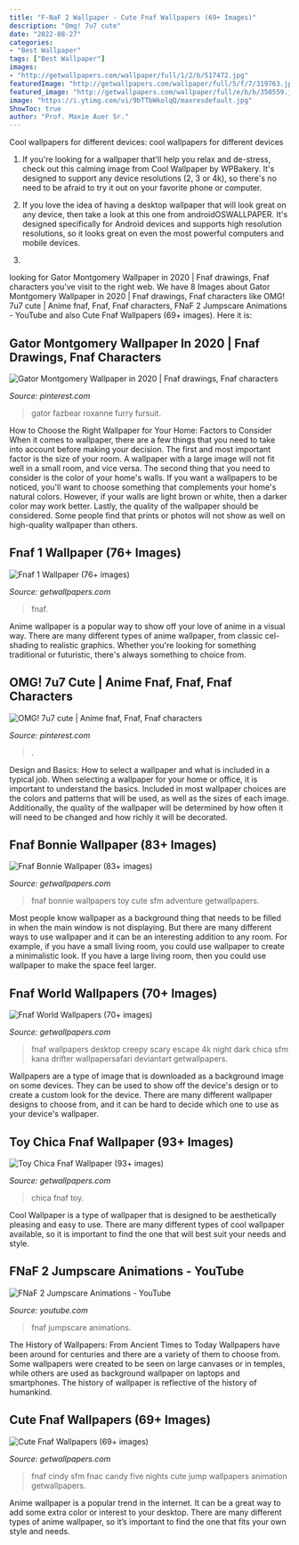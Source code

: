 ```yaml
---
title: "F-NaF 2 Wallpaper - Cute Fnaf Wallpapers (69+ Images)"
description: "Omg! 7u7 cute"
date: "2022-08-27"
categories:
- "Best Wallpaper"
tags: ["Best Wallpaper"]
images:
- "http://getwallpapers.com/wallpaper/full/1/2/b/517472.jpg"
featuredImage: "http://getwallpapers.com/wallpaper/full/5/f/7/319763.jpg"
featured_image: "http://getwallpapers.com/wallpaper/full/e/b/b/350559.jpg"
image: "https://i.ytimg.com/vi/9bTTbWkolqQ/maxresdefault.jpg"
ShowToc: true
author: "Prof. Maxie Auer Sr."
---
```



Cool wallpapers for different devices:
cool wallpapers for different devices 

1. If you're looking for a wallpaper that'll help you relax and de-stress, check out this calming image from Cool Wallpaper by WPBakery. It's designed to support any device resolutions (2, 3 or 4k), so there's no need to be afraid to try it out on your favorite phone or computer.

2. If you love the idea of having a desktop wallpaper that will look great on any device, then take a look at this one from androidOSWALLPAPER. It's designed specifically for Android devices and supports high resolution resolutions, so it looks great on even the most powerful computers and mobile devices.

3.

	

		
looking for Gator Montgomery Wallpaper in 2020 | Fnaf drawings, Fnaf characters you've visit to the right web. We have 8 Images about Gator Montgomery Wallpaper in 2020 | Fnaf drawings, Fnaf characters like OMG! 7u7 cute | Anime fnaf, Fnaf, Fnaf characters, FNaF 2 Jumpscare Animations - YouTube and also Cute Fnaf Wallpapers (69+ images). Here it is:
		
    
## Gator Montgomery Wallpaper In 2020 | Fnaf Drawings, Fnaf Characters

<img loading=lazy src="https://i.pinimg.com/736x/7f/f6/d0/7ff6d08014d080830744ecb79dd771c2.jpg" onerror="this.onerror=null;this.src='https://tse1.mm.bing.net/th?id=OIP.BpgPvUD3wpZuobdjnfPqJwAAAA&amp;pid=15.1';" alt="Gator Montgomery Wallpaper in 2020 | Fnaf drawings, Fnaf characters">

_Source: pinterest.com_

>gator fazbear roxanne furry fursuit. 

	

How to Choose the Right Wallpaper for Your Home: Factors to Consider
When it comes to wallpaper, there are a few things that you need to take into account before making your decision. The first and most important factor is the size of your room. A wallpaper with a large image will not fit well in a small room, and vice versa. 
The second thing that you need to consider is the color of your home's walls. If you want a wallpapers to be noticed, you'll want to choose something that complements your home's natural colors. However, if your walls are light brown or white, then a darker color may work better. 
Lastly, the quality of the wallpaper should be considered. Some people find that prints or photos will not show as well on high-quality wallpaper than others.

    
## Fnaf 1 Wallpaper (76+ Images)

<img loading=lazy src="http://getwallpapers.com/wallpaper/full/5/f/7/319763.jpg" onerror="this.onerror=null;this.src='https://tse4.mm.bing.net/th?id=OIP.DhZRmxYW-Jgn4a0oy1jOcQHaEK&amp;pid=15.1';" alt="Fnaf 1 Wallpaper (76+ images)">

_Source: getwallpapers.com_

>fnaf. 

	

Anime wallpaper is a popular way to show off your love of anime in a visual way. There are many different types of anime wallpaper, from classic cel-shading to realistic graphics. Whether you're looking for something traditional or futuristic, there's always something to choice from.

    
## OMG! 7u7 Cute | Anime Fnaf, Fnaf, Fnaf Characters

<img loading=lazy src="https://i.pinimg.com/736x/15/7e/e2/157ee2781c377ec9122fe04cfb04b600--fans.jpg" onerror="this.onerror=null;this.src='https://tse1.mm.bing.net/th?id=OIP.BVVioIv7vrQXaHWHtiDl6gHaEX&amp;pid=15.1';" alt="OMG! 7u7 cute | Anime fnaf, Fnaf, Fnaf characters">

_Source: pinterest.com_

>. 

	

Design and Basics: How to select a wallpaper and what is included in a typical job.
When selecting a wallpaper for your home or office, it is important to understand the basics. Included in most wallpaper choices are the colors and patterns that will be used, as well as the sizes of each image. Additionally, the quality of the wallpaper will be determined by how often it will need to be changed and how richly it will be decorated.

    
## Fnaf Bonnie Wallpaper (83+ Images)

<img loading=lazy src="http://getwallpapers.com/wallpaper/full/1/2/b/517472.jpg" onerror="this.onerror=null;this.src='https://tse4.mm.bing.net/th?id=OIP.TcYaATQi3ys-UVP3-m6IJQHaEK&amp;pid=15.1';" alt="Fnaf Bonnie Wallpaper (83+ images)">

_Source: getwallpapers.com_

>fnaf bonnie wallpapers toy cute sfm adventure getwallpapers. 

	

Most people know wallpaper as a background thing that needs to be filled in when the main window is not displaying. But there are many different ways to use wallpaper and it can be an interesting addition to any room. For example, if you have a small living room, you could use wallpaper to create a minimalistic look. If you have a large living room, then you could use wallpaper to make the space feel larger.

    
## Fnaf World Wallpapers (70+ Images)

<img loading=lazy src="http://getwallpapers.com/wallpaper/full/1/4/a/283145.jpg" onerror="this.onerror=null;this.src='https://tse4.mm.bing.net/th?id=OIP.dNF_V4JGIZ4iZldCkWwG8gHaEK&amp;pid=15.1';" alt="Fnaf World Wallpapers (70+ images)">

_Source: getwallpapers.com_

>fnaf wallpapers desktop creepy scary escape 4k night dark chica sfm kana drifter wallpapersafari deviantart getwallpapers. 

	

Wallpapers are a type of image that is downloaded as a background image on some devices. They can be used to show off the device's design or to create a custom look for the device. There are many different wallpaper designs to choose from, and it can be hard to decide which one to use as your device's wallpaper.

    
## Toy Chica Fnaf Wallpaper (93+ Images)

<img loading=lazy src="http://getwallpapers.com/wallpaper/full/b/6/e/579124.jpg" onerror="this.onerror=null;this.src='https://tse4.mm.bing.net/th?id=OIP.YtgEQCN-I5NCsVcETuYwaQHaEK&amp;pid=15.1';" alt="Toy Chica Fnaf Wallpaper (93+ images)">

_Source: getwallpapers.com_

>chica fnaf toy. 

	

Cool Wallpaper is a type of wallpaper that is designed to be aesthetically pleasing and easy to use. There are many different types of cool wallpaper available, so it is important to find the one that will best suit your needs and style.

    
## FNaF 2 Jumpscare Animations - YouTube

<img loading=lazy src="https://i.ytimg.com/vi/9bTTbWkolqQ/maxresdefault.jpg" onerror="this.onerror=null;this.src='https://tse2.mm.bing.net/th?id=OIP.aS2IeLWMjzB1KVIbOLKyfgHaEK&amp;pid=15.1';" alt="FNaF 2 Jumpscare Animations - YouTube">

_Source: youtube.com_

>fnaf jumpscare animations. 

	

The History of Wallpapers: From Ancient Times to Today
Wallpapers have been around for centuries and there are a variety of them to choose from. Some wallpapers were created to be seen on large canvases or in temples, while others are used as background wallpaper on laptops and smartphones. The history of wallpaper is reflective of the history of humankind.

    
## Cute Fnaf Wallpapers (69+ Images)

<img loading=lazy src="http://getwallpapers.com/wallpaper/full/e/b/b/350559.jpg" onerror="this.onerror=null;this.src='https://tse3.mm.bing.net/th?id=OIP.PyX4nhM8zs5Ff1cdvNjouwHaEK&amp;pid=15.1';" alt="Cute Fnaf Wallpapers (69+ images)">

_Source: getwallpapers.com_

>fnaf cindy sfm fnac candy five nights cute jump wallpapers animation getwallpapers. 

	

Anime wallpaper is a popular trend in the internet. It can be a great way to add some extra color or interest to your desktop. There are many different types of anime wallpaper, so it’s important to find the one that fits your own style and needs.

